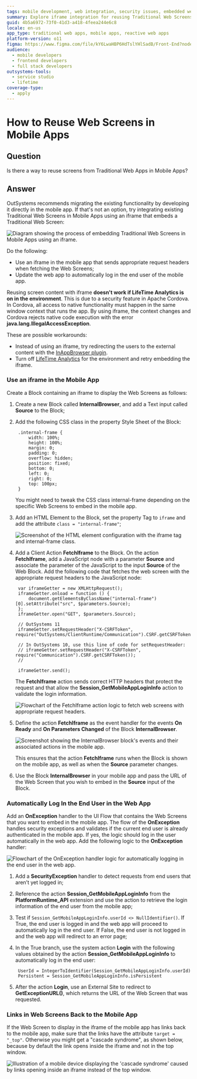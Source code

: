 ```yaml
---
tags: mobile development, web integration, security issues, embedded web content, workarounds
summary: Explore iframe integration for reusing Traditional Web Screens in Mobile Apps with OutSystems 11 (O11).
guid: 4b5a6972-73f0-41d3-a418-4feea244e6c8
locale: en-us
app_type: traditional web apps, mobile apps, reactive web apps
platform-version: o11
figma: https://www.figma.com/file/kY6LwaHBP6HdTslYHlSadB/Front-End?node-id=844:69
audience:
  - mobile developers
  - frontend developers
  - full stack developers
outsystems-tools:
  - service studio
  - lifetime
coverage-type:
  - apply
---
```


# How to Reuse Web Screens in Mobile Apps

## Question

Is there a way to reuse screens from Traditional Web Apps in Mobile Apps?

## Answer

OutSystems recommends migrating the existing functionality by developing it directly in the mobile app. If that's not an option, try integrating existing Traditional Web Screens in Mobile Apps using an iframe that embeds a Traditional Web Screen:

![Diagram showing the process of embedding Traditional Web Screens in Mobile Apps using an iframe.](images/Embed_Web_Screens_in_Mobile_Apps.png "Embedding Web Screens in Mobile Apps")

Do the following:

* Use an iframe in the mobile app that sends appropriate request headers when fetching the Web Screens; 
* Update the web app to automatically log in the end user of the mobile app. 

<div class="warning" markdown="1">

Reusing screen content with iframe **doesn't work if LifeTime Analytics is on in the environment**. This is due to a security feature in Apache Cordova. In Cordova, all access to native functionality must happen in the same window context that runs the app. By using iframe, the context changes and Cordova rejects native code execution with the error **java.lang.IllegalAccessException**.

These are possible workarounds:

* Instead of using an iframe, try redirecting the users to the external content with the [InAppBrowser plugin](https://www.outsystems.com/forge/component-overview/1558/inappbrowser-plugin).
* Turn off [LifeTime Analytics](https://success.outsystems.com/Documentation/11/Managing_the_Applications_Lifecycle/Monitor_and_Troubleshoot/Enable_Analytics_for_an_Environment) for the environment and retry embedding the iframe.

</div>

### Use an iframe in the Mobile App

Create a Block containing an iframe to display the Web Screens as follows:

1. Create a new Block called **InternalBrowser**, and add a Text input called **Source** to the Block; 
2. Add the following CSS class in the property Style Sheet of the Block: 

    
        .internal-frame {
            width: 100%;
            height: 100%;
            margin: 0;
            padding: 0;
            overflow: hidden;
            position: fixed;
            bottom: 0;
            left: 0;
            right: 0;
            top: 100px;
        }
    

    You might need to tweak the CSS class internal-frame depending on the specific Web Screens to embed in the mobile app.

3. Add an HTML Element to the Block, set the property Tag to `iframe` and add the attribute `class = "internal-frame"`; 

    ![Screenshot of the HTML element configuration with the iframe tag and internal-frame class.](images/HTML_Element.png "HTML Element Configuration")

4. Add a Client Action **FetchIframe** to the Block. On the action **FetchIframe**, add a JavaScript node with a parameter **Source** and associate the parameter of the JavaScript to the input **Source** of the Web Block. Add the following code that fetches the web screen with the appropriate request headers to the JavaScript node: 


        var iframeGetter = new XMLHttpRequest();
        iframeGetter.onload = function () {
            document.getElementsByClassName("internal-frame")[0].setAttribute("src", $parameters.Source);
        };
        iframeGetter.open("GET", $parameters.Source);

        // OutSystems 11
        iframeGetter.setRequestHeader("X-CSRFToken", require("OutSystems/ClientRuntime/Communication").CSRF.getCSRFToken());

        // In OutSystems 10, use this line of code for setRequestHeader:
        // iframeGetter.setRequestHeader("X-CSRFToken", require("Communication").CSRF.getCSRFToken());
        //

        iframeGetter.send();
    
    The **FetchIframe** action sends correct HTTP headers that protect the request and that allow the **Session_GetMobileAppLoginInfo** action to validate the login information.

    ![Flowchart of the FetchIframe action logic to fetch web screens with appropriate request headers.](images/FetchIframe_Action.png "FetchIframe Action Logic")

5. Define the action **FetchIframe** as the event handler for the events **On Ready** and **On Parameters Changed** of the Block **InternalBrowser**. 

    ![Screenshot showing the InternalBrowser block's events and their associated actions in the mobile app.](images/InternalBrowser_Block_Events.png "InternalBrowser Block Events")

    This ensures that the action **FetchIframe** runs when the Block is shown on the mobile app, as well as when the **Source** parameter changes.

6. Use the Block **InternalBrowser** in your mobile app and pass the URL of the Web Screen that you wish to embed in the **Source** input of the Block. 

### Automatically Log In the End User in the Web App

Add an **OnException** handler to the UI Flow that contains the Web Screens that you want to embed in the mobile app. The flow of the **OnException** handles security exceptions and validates if the current end user is already authenticated in the mobile app. If yes, the logic should log in the user automatically in the web app. Add the following logic to the **OnException** handler:

![Flowchart of the OnException handler logic for automatically logging in the end user in the web app.](images/OnException_Handler.png "OnException Handler Flow")

1. Add a **SecurityException** handler to detect requests from end users that aren’t yet logged in; 
2. Reference the action **Session\_GetMobileAppLoginInfo** from the **PlatformRuntime\_API** extension and use the action to retrieve the login information of the end user from the mobile app; 
3. Test if `Session_GetMobileAppLoginInfo.userId <> NullIdentifier()`. If True, the end user is logged in and the web app will proceed to automatically log in the end user. If False, the end user is not logged in and the web app will redirect to an error page; 
4. In the True branch, use the system action **Login** with the following values obtained by the action **Session\_GetMobileAppLoginInfo** to automatically log in the end user: 
  

        UserId = IntegerToIdentifier(Session_GetMobileAppLoginInfo.userId)
        Persistent = Session_GetMobileAppLoginInfo.isPersistent


5. After the action **Login**, use an External Site to redirect to **GetExceptionURL()**, which returns the URL of the Web Screen that was requested. 

### Links in Web Screens Back to the Mobile App

If the Web Screen to display in the iframe of the mobile app has links back to the mobile app, make sure that the links have the attribute `target = "_top"`. Otherwise you might get a "cascade syndrome", as shown below, because by default the link opens inside the iframe and not in the top window.

![Illustration of a mobile device displaying the 'cascade syndrome' caused by links opening inside an iframe instead of the top window.](images/Cascade_Syndrome.png "Cascade Syndrome Illustration")

